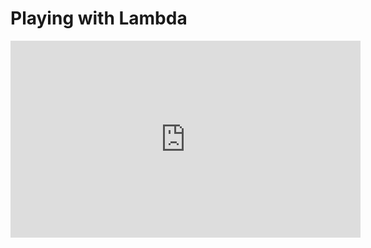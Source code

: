 ﻿# Playing with Lambda

<iframe width="560" height="315" src="https://www.youtube.com/embed/Usij54AdRbI?list=PL1DEQjXG2xnKdNAruM6k0XTEKJlYljYNs" frameborder="0" allowfullscreen></iframe>

